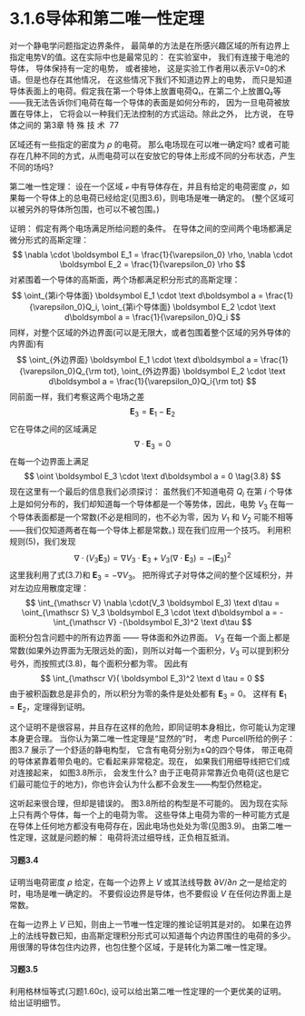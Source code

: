 # 3.1.6导体和第二唯一性定理

对一个静电学问题指定边界条件， 最简单的方法是在所感兴趣区域的所有边界上指定电势V的值。这在实际中也是最常见的： 在实验室中， 我们有连接于电池的导体， 导体保持有一定的电势， 或者接地， 这是实验工作者用以表示V=0的术语。但是也存在其他情况， 在这些情况下我们不知道边界上的电势， 而只是知道导体表面上的电荷。假定我在第一个导体上放置电荷Q₁，在第二个上放置Q₂等——我无法告诉你们电荷在每一个导体的表面是如何分布的， 因为一旦电荷被放置在导体上， 它将会以一种我们无法控制的方式运动。除此之外， 比方说， 在导体之间的
第3章 特 殊 技 术  77

区域还有一些指定的密度为 $\rho$ 的电荷。
那么电场现在可以唯一确定吗?
或者可能存在几种不同的方式，从而电荷可以在安放它的导体上形成不同的分布状态，产生不同的场吗?

第二唯一性定理：
设在一个区域 $\mathscr v$ 中有导体存在，并且有给定的电荷密度 $\rho$，如果每一个导体上的总电荷已经给定(见图3.6)，则电场是唯一确定的。
(整个区域可以被另外的导体所包围，也可以不被包围。)

证明：
假定有两个电场满足所给问题的条件。
在导体之间的空间两个电场都满足微分形式的高斯定理：
$$
  \nabla \cdot \boldsymbol E_1 = \frac{1}{\varepsilon_0} \rho, 
  \nabla \cdot \boldsymbol E_2 = \frac{1}{\varepsilon_0} \rho
$$
对紧围着一个导体的高斯面，两个场都满足积分形式的高斯定理：
$$
  \oint_{第i个导体面} \boldsymbol E_1 \cdot \text d\boldsymbol a = \frac{1}{\varepsilon_0}Q_i, 
  \oint_{第i个导体面} \boldsymbol E_2 \cdot \text d\boldsymbol a = \frac{1}{\varepsilon_0}Q_i
$$
同样，对整个区域的外边界面(可以是无限大，或者包围着整个区域的另外导体的内界面)有
$$
  \oint_{外边界面} \boldsymbol E_1 \cdot \text d\boldsymbol a = \frac{1}{\varepsilon_0}Q_{\rm tot}, 
  \oint_{外边界面} \boldsymbol E_2 \cdot \text d\boldsymbol a = \frac{1}{\varepsilon_0}Q_i{\rm tot}
$$
同前面一样，我们考察这两个电场之差
$$
  \boldsymbol E_3 = \boldsymbol E_1 - \boldsymbol E_2
$$
它在导体之间的区域满足
$$
  \nabla \cdot \boldsymbol E_3 = 0
  \tag{3.7}
$$
在每一个边界面上满足
$$
  \oint \boldsymbol E_3 \cdot \text d\boldsymbol a = 0
  \tag{3.8}
$$
现在这里有一个最后的信息我们必须探讨：
虽然我们不知道电荷 $Q_i$ 在第 $i$ 个导体上是如何分布的，我们却知道每一个导体都是一个等势体，因此，电势 $V_3$ 在每一个导体表面都是一个常数(不必是相同的，也不必为零，因为 $V_1$ 和 $V_2$ 可能不相等——我们仅知道两者在每一个导体上都是常数。)
现在我们应用一个技巧。
利用积规则(5)，我们发现
$$
  \nabla \cdot (V_3\boldsymbol E_3) = \nabla V_3 \cdot \boldsymbol E_3 + V_3 (\nabla \cdot \boldsymbol E_3) = -(\boldsymbol E_3)^2
$$
这里我利用了式(3.7)和 $\boldsymbol E_3 = - \nabla V_3$。
把所得式子对导体之间的整个区域积分，并对左边应用散度定理：
$$
  \int_{\mathscr V} \nabla \cdot(V_3 \boldsymbol E_3) \text d\tau
  = \oint_{\mathscr S} V_3 \boldsymbol E_3 \cdot \text d\boldsymbol a
  = -\int_{\mathscr V} -(\boldsymbol E_3)^2 \text d\tau
$$
面积分包含问题中的所有边界面 —— 导体面和外边界面。
$V_3$ 在每一个面上都是常数(如果外边界面为无限远处的面)，则所以对每一个面积分，$V_3$ 可以提到积分号外，而按照式(3.8)，每个面积分都为零。
因此有
$$
  \int_{\mathscr V}( \boldsymbol E_3)^2 \text d \tau = 0
$$
由于被积函数总是非负的，所以积分为零的条件是处处都有 $\boldsymbol E_3 = 0$。
这样有 $\boldsymbol E_1 = \boldsymbol E_2$，定理得到证明。

这个证明不是很容易，并且存在这样的危险，即同证明本身相比，你可能认为定理本身更合理。
当你认为第二唯一性定理是“显然的”时， 考虑 Purcell所给的例子： 图3.7 展示了一个舒适的静电构型， 它含有电荷分别为±Q的四个导体， 带正电荷的导体紧靠着带负电的。它看起来非常稳定。现在， 如果我们用细导线把它们成对连接起来， 如图3.8所示， 会发生什么? 由于正电荷非常靠近负电荷(这也是它们最可能位于的地方)，你也许会认为什么都不会发生——构型仍然稳定。

这听起来很合理，但却是错误的。
图3.8所给的构型是不可能的。
因为现在实际上只有两个导体，每一个上的电荷为零。
这些导体上电荷为零的一种可能方式是在导体上任何地方都没有电荷存在，因此电场也处处为零(见图3.9)。
由第二唯一性定理，这就是问题的解：
电荷将流过细导线，正负相互抵消。

#### 习题3.4

证明当电荷密度 $\rho$ 给定，在每一个边界上 $V$ 或其法线导数 $\partial V/\partial n$ 之一是给定的时，电场是唯一确定的。
不要假设边界是导体，也不要假设 $V$ 在任何边界面上是常数。

在每一边界上 $V$ 已知，则由上一节唯一性定理的推论证明其是对的。
如果在边界上的法线导数已知，由高斯定理积分形式可以知道每个内边界围住的电荷的多少。
用很薄的导体包住内边界，也包住整个区域，于是转化为第二唯一性定理。

#### 习题3.5

利用格林恒等式(习题1.60c), 设可以给出第二唯一性定理的一个更优美的证明。
给出证明细节。
